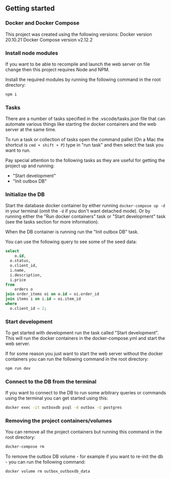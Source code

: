 ## Getting started

### Docker and Docker Compose

This project was created using the following versions:
Docker version 20.10.21
Docker Compose version v2.12.2

### Install node modules

If you want to be able to recompile and launch the web server on file change then this project requires Node and NPM.

Install the required modules by running the following command in the root directory:

```sh
npm i
```

### Tasks

There are a number of tasks specified in the .vscode/tasks.json file that can automate various things like starting the docker containers and the web server at the same time.

To run a task or collection of tasks open the command pallet (On a Mac the shortcut is `cmd + shift + P`) type in "run task" and then select the task you want to run.

Pay special attention to the following tasks as they are useful for getting the project up and running:

- "Start development"
- "Init outbox DB"

### Initialize the DB

Start the database docker container by either running `docker-compose up -d` in your terminal (omit the `-d` if you don't want detached mode). Or by running either the "Run docker containers" task or "Start development" task (see the tasks section for more information).

When the DB container is running run the "Init outbox DB" task.

You can use the following query to see some of the seed data:

```sql
select
	o.id,
  o.status,
  o.client_id,
  i.name,
  i.description,
  i.price
from
	orders o
join order_items oi on o.id = oi.order_id
join items i on i.id = oi.item_id
where
  o.client_id = 2;
```

### Start development

To get started with development run the task called "Start development". This will run the docker containers in the docker-compose.yml and start the web server.

If for some reason you just want to start the web server without the docker containers you can run the following command in the root directory:

```sh
npm run dev
```

### Connect to the DB from the terminal

If you want to connect to the DB to run some arbitrary queries or commands using the terminal you can get started using this:

```sh
docker exec -it outboxdb psql -d outbox -U postgres
```

### Removing the project containers/volumes

You can remove all the project containers but running this command in the root directory:

```sh
docker-compose rm
```

To remove the outbox DB volume - for example if you want to re-init the db - you can run the following command:

```sh
docker volume rm outbox_outboxdb_data
```
